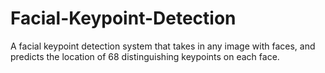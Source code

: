 # Facial-Keypoint-Detection
A facial keypoint detection system that takes in any image with faces, and predicts the location of 68 distinguishing keypoints on each face.
